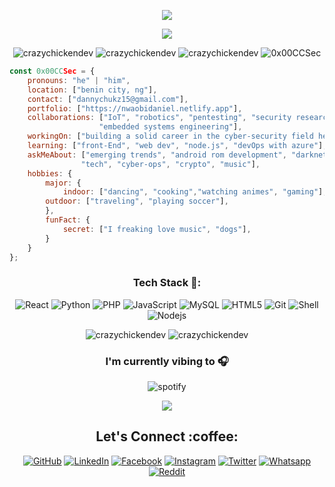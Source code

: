 <p align="center"> <img src="https://github.com/CrazyChickenDev/CrazyChickenDev/blob/master/assets/1.png" /> </p>
<p align="center"> <img src="https://github.com/CrazyChickenDev/CrazyChickenDev/blob/master/assets/2.png" /> </p>

<p align="center"> <img src="https://komarev.com/ghpvc/?username=crazychickendev&logoColor=white&color=FFDE59" alt="crazychickendev" /> <img
src="https://img.shields.io/github/followers/crazychickendev?style=social" alt="crazychickendev" /> <img
src="https://img.shields.io/github/last-commit/crazychickendev/CrazyChickenDev" alt="crazychickendev" /> <img
src="https://img.shields.io/twitter/follow/0x00CCSec?label=Follow%20me&style=social" alt="0x00CCSec" /> </p>

```javascript
const 0x00CCSec = {
    pronouns: "he" | "him",
    location: ["benin city, ng"],
    contact: ["dannychukz15@gmail.com"],
    portfolio: ["https://nwaobidaniel.netlify.app"],
    collaborations: ["IoT", "robotics", "pentesting", "security research techniques", 
                    "embedded systems engineering"],
    workingOn: ["building a solid career in the cyber-security field here in my country..."],
    learning: ["front-End", "web dev", "node.js", "devOps with azure"],
    askMeAbout: ["emerging trends", "android rom development", "darknet diaries", "robotics", 
                "tech", "cyber-ops", "crypto", "music"],
    hobbies: {
        major: {
            indoor: ["dancing", "cooking","watching animes", "gaming"],
	    outdoor: ["traveling", "playing soccer"],
        },
        funFact: {
            secret: ["I freaking love music", "dogs"],
        }        
    }
};
```

<h3 align="center">Tech Stack 🍗:</h3>
<p align="center">
  <img alt="React" src="https://img.shields.io/badge/-React-ffb400?style=flat-square&logo=react&logoColor=white" />
  <img alt="Python" src="https://img.shields.io/badge/-Python-ffb400?style=flat-square&logo=python&logoColor=white" />
  <img alt="PHP" src="https://img.shields.io/badge/-PHP-ffb400?style=flat-square&logo=php&logoColor=white" />
  <img alt="JavaScript" src="https://img.shields.io/badge/-JavaScript-ffb400?style=flat-square&logo=javascript&logoColor=white" />
  <img alt="MySQL" src="https://img.shields.io/badge/-MySQL-ffb400?style=flat-square&logo=mysql&logoColor=white" />
  <img alt="HTML5" src="https://img.shields.io/badge/-HTML5-ffb400?style=flat-square&logo=html5&logoColor=white" />
  <img alt="Git" src="https://img.shields.io/badge/-Git-ffb400?style=flat-square&logo=git&logoColor=white" />
  <img alt="Shell" src="https://img.shields.io/badge/-Shell-ffb400?style=flat-square&logo=shell&logoColor=white" />
  <img alt="Nodejs" src="https://img.shields.io/badge/-Nodejs-ffb400?style=flat-square&logo=Node.js&logoColor=white" />
</p>


<!--START_SECTION:waka-->
<!--END_SECTION:waka-->
<p align="center" height='130px'> <img src="https://github-readme-stats.vercel.app/api?username=crazychickendev&show_icons=true&hide_title=true&include_all_commits=true&line_height=21&bg_color=0,ffb400,ffb400,F6C03D,F4DDA6&count_private=true&theme=graywhite" alt="crazychickendev"/> <img src="https://github-readme-stats.vercel.app/api/top-langs/?username=crazychickendev&layout=compact&show_icons=true&bg_color=0,EFE4CA,F4DDA6,F6C03D&theme=graywhite&hide_title=true" alt="crazychickendev"/> </p>
<h3 align="center">I'm currently vibing to 🎧</h3>
<p align="center"> <img src="https://spotify-github-profile.vercel.app/api/view.svg?uid=n0rm1kq3erv1julqyq7evfmgi&cover_image=true&theme=compact" alt="spotify"/></p>

<p align="center"> <img src="https://github.com/CrazyChickenDev/CrazyChickenDev/blob/master/assets/source.gif" /> </p>
<h2 align="center">Let's Connect :coffee:</h2></a>
<p align="center">
	<a href="https://github.com/CrazyChickenDev"><img src="https://img.icons8.com/bubbles/50/000000/github.png" alt="GitHub"/></a>
	<a href="https://www.linkedin.com/in/nwaobidaniel/"><img src="https://img.icons8.com/bubbles/50/000000/linkedin.png" alt="LinkedIn"/></a>
	<a href="https://www.facebook.com/nielle.knight.3/"><img src="https://img.icons8.com/bubbles/50/000000/facebook-new.png" alt="Facebook"/></a>
	<a href="https://www.instagram.com/thecanva_shogun"><img src="https://img.icons8.com/bubbles/50/000000/instagram.png" alt="Instagram"/></a>
	<a href="https://twitter.com/0x00CCSec"><img src="https://img.icons8.com/bubbles/50/000000/twitter.png" alt="Twitter"/></a>
        <a href="https://wa.me/2348022273025"><img src="https://img.icons8.com/bubbles/50/000000/whatsapp.png" alt="Whatsapp"/></a>
        <a href="https://www.reddit.com/user/dannychukz15/"><img src="https://img.icons8.com/bubbles/50/000000/reddit.png" alt="Reddit"/></a>
</p>
